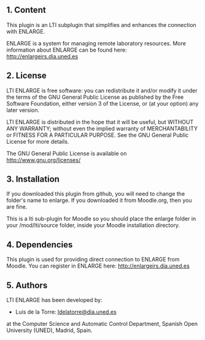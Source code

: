 ## 1. Content

This plugin is an LTI subplugin that simplifies and enhances the connection with ENLARGE.

ENLARGE is a system for managing remote laboratory resources. More information about ENLARGE can be found here: 
http://enlargeirs.dia.uned.es

## 2. License

LTI ENLARGE is free software: you can redistribute it and/or modify it under the terms of the GNU General Public
License as published by the Free Software Foundation, either version 3 of the License, or (at your option) any later
version.

LTI ENLARGE is distributed in the hope that it will be useful, but WITHOUT ANY WARRANTY; without even the
implied warranty of MERCHANTABILITY or FITNESS FOR A PARTICULAR PURPOSE.  See the GNU General Public License for more
details.

The GNU General Public License is available on <http://www.gnu.org/licenses/>
  
## 3. Installation

If you downloaded this plugin from github, you will need to change the folder's name to enlarge. If you
downloaded it from Moodle.org, then you are fine.

This is a lti sub-plugin for Moodle so you should place the enlarge folder in your /mod/lti/source folder, inside your
Moodle installation directory.

## 4. Dependencies

This plugin is used for providing direct connection to ENLARGE from Moodle. You can register in ENLARGE here: http://enlargeirs.dia.uned.es

## 5. Authors

LTI ENLARGE has been developed by:
 - Luis de la Torre: ldelatorre@dia.uned.es

  at the Computer Science and Automatic Control Department, Spanish Open University (UNED), Madrid, Spain.
